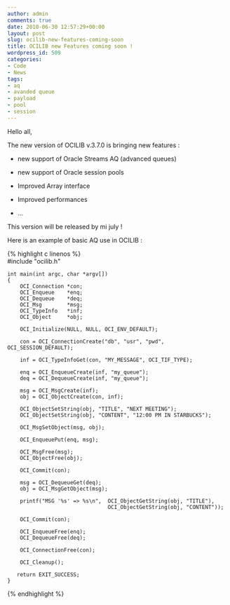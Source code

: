 ```yaml
---
author: admin
comments: true
date: 2010-06-30 12:57:29+00:00
layout: post
slug: ocilib-new-features-coming-soon
title: OCILIB new Features coming soon !
wordpress_id: 509
categories:
- Code
- News
tags:
- aq
- avanded queue
- payload
- pool
- session
---
```


Hello all,

The new version of OCILIB v.3.7.0 is bringing new features :


* new support of Oracle Streams AQ (advanced queues)


* new support of Oracle session pools


* Improved Array interface


* Improved performances


* ...



This version will be released by mi july !

Here is an example of basic AQ use in OCILIB :

    
{% highlight c linenos %}    
    #include "ocilib.h"
    
    int main(int argc, char *argv[])
    {
        OCI_Connection *con;
        OCI_Enqueue    *enq;
        OCI_Dequeue    *deq;
        OCI_Msg        *msg;
        OCI_TypeInfo   *inf;
        OCI_Object     *obj;
       
        OCI_Initialize(NULL, NULL, OCI_ENV_DEFAULT);
         
        con = OCI_ConnectionCreate("db", "usr", "pwd", OCI_SESSION_DEFAULT);
    
        inf = OCI_TypeInfoGet(con, "MY_MESSAGE", OCI_TIF_TYPE);
        
        enq = OCI_EnqueueCreate(inf, "my_queue");
        deq = OCI_DequeueCreate(inf, "my_queue");
        
        msg = OCI_MsgCreate(inf);
        obj = OCI_ObjectCreate(con, inf);
    
        OCI_ObjectSetString(obj, "TITLE", "NEXT MEETING");
        OCI_ObjectSetString(obj, "CONTENT", "12:00 PM IN STARBUCKS");
    
        OCI_MsgSetObject(msg, obj);
    
        OCI_EnqueuePut(enq, msg);
    
        OCI_MsgFree(msg);
        OCI_ObjectFree(obj);
    
        OCI_Commit(con);
        
        msg = OCI_DequeueGet(deq);
        obj = OCI_MsgGetObject(msg);
    
        printf("MSG '%s' => %s\n",  OCI_ObjectGetString(obj, "TITLE"),
                                    OCI_ObjectGetString(obj, "CONTENT"));
    
        OCI_Commit(con);
    
        OCI_EnqueueFree(enq);
        OCI_DequeueFree(deq);
    
        OCI_ConnectionFree(con);
    
        OCI_Cleanup();
    
       return EXIT_SUCCESS;
    }
{% endhighlight %}   
    

